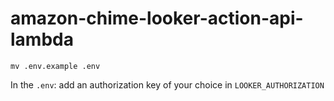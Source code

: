 # amazon-chime-looker-action-api-lambda

`mv .env.example .env`

In the `.env`: add an authorization key of your choice in `LOOKER_AUTHORIZATION`
